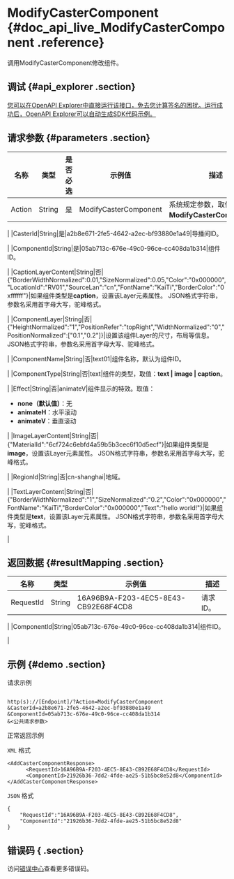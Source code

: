 # ModifyCasterComponent {#doc_api_live_ModifyCasterComponent .reference}

调用ModifyCasterComponent修改组件。

## 调试 {#api_explorer .section}

[您可以在OpenAPI Explorer中直接运行该接口，免去您计算签名的困扰。运行成功后，OpenAPI Explorer可以自动生成SDK代码示例。](https://api.aliyun.com/#product=live&api=ModifyCasterComponent&type=RPC&version=2016-11-01)

## 请求参数 {#parameters .section}

|名称|类型|是否必选|示例值|描述|
|--|--|----|---|--|
|Action|String|是|ModifyCasterComponent|系统规定参数，取值：**ModifyCasterComponent**。

 |
|CasterId|String|是|a2b8e671-2fe5-4642-a2ec-bf93880e1a49|导播间ID。

 |
|ComponentId|String|是|05ab713c-676e-49c0-96ce-cc408da1b314|组件ID。

 |
|CaptionLayerContent|String|否|\{"BorderWidthNormalized":0.01,"SizeNormalized":0.05,"Color":"0x000000","LocationId":"RV01","SourceLan":"cn","FontName":"KaiTi","BorderColor":"0xffffff"\}|如果组件类型是**caption**，设置该Layer元素属性。 JSON格式字符串，参数名采用首字母大写，驼峰格式。

 |
|ComponentLayer|String|否|\{"HeightNormalized":"1","PositionRefer":"topRight","WidthNormalized":"0","PositionNormalized":\["0.1","0.2"\]\}|设置该组件Layer的尺寸，布局等信息。 JSON格式字符串，参数名采用首字母大写、驼峰格式。

 |
|ComponentName|String|否|text01|组件名称，默认为组件ID。

 |
|ComponentType|String|否|text|组件的类型，取值：**text | image | caption**。

 |
|Effect|String|否|animateV|组件显示的特效。取值：

 -   **none（默认值）**：无
-   **animateH**：水平滚动
-   **animateV**：垂直滚动

 |
|ImageLayerContent|String|否|\{"MaterialId":"6cf724c6ebfd4a59b5b3cec6f10d5ecf"\}|如果组件类型是**image**，设置该Layer元素属性。 JSON格式字符串，参数名采用首字母大写，驼峰格式。

 |
|RegionId|String|否|cn-shanghai|地域。

 |
|TextLayerContent|String|否|\{"BorderWidthNormalized":"1","SizeNormalized":"0.2","Color":"0x000000","FontName":"KaiTi","BorderColor":"0x000000","Text":"hello world!"\}|如果组件类型是**text**，设置该Layer元素属性。 JSON格式字符串，参数名采用首字母大写，驼峰格式。

 |

## 返回数据 {#resultMapping .section}

|名称|类型|示例值|描述|
|--|--|---|--|
|RequestId|String|16A96B9A-F203-4EC5-8E43-CB92E68F4CD8|请求ID。

 |
|ComponentId|String|05ab713c-676e-49c0-96ce-cc408da1b314|组件ID。

 |

## 示例 {#demo .section}

请求示例

``` {#request_demo}

http(s)://[Endpoint]/?Action=ModifyCasterComponent
&CasterId=a2b8e671-2fe5-4642-a2ec-bf93880e1a49
&ComponentId=05ab713c-676e-49c0-96ce-cc408da1b314
&<公共请求参数>

```

正常返回示例

`XML` 格式

``` {#xml_return_success_demo}
<AddCasterComponentResponse>
	  <RequestId>16A96B9A-F203-4EC5-8E43-CB92E68F4CD8</RequestId>
	  <ComponentId>21926b36-7dd2-4fde-ae25-51b5bc8e52d8</ComponentId>
</AddCasterComponentResponse>
```

`JSON` 格式

``` {#json_return_success_demo}
{
	"RequestId":"16A96B9A-F203-4EC5-8E43-CB92E68F4CD8",
	"ComponentId":"21926b36-7dd2-4fde-ae25-51b5bc8e52d8"
}
```

## 错误码 { .section}

访问[错误中心](https://error-center.aliyun.com/status/product/live)查看更多错误码。

